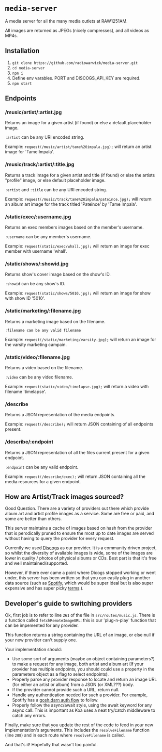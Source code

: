# `media-server`

A media server for all the many media outlets at RAW1251AM.

All images are returned as JPEGs (nicely compresses), and all videos as MP4s.

## Installation

1. `git clone https://github.com/radiowarwick/media-server.git`
2. `cd media-server`
3. `npm i`
4. Define env varables. PORT and DISCOGS_API_KEY are required.
5. `npm start`

## Endpoints

### /music/artist/:artist.jpg

Returns an image for a given artist (if found) or else a default placeholder image.

`:artist` can be any URI encoded string.

Example:
`request(/music/artist/tame%20impala.jpg);` will return an artist image for 'Tame Impala'.

### /music/track/:artist/:title.jpg

Returns a track image for a given artist and title (if found) or else the artists "profile" image, or else default placeholder image.

`:artist` and `:title` can be any URI encoded string.

Example:
`request(/music/track/tame%20impala/pateince.jpg);` will return an album art image for the track titled 'Pateince' by 'Tame Impala'.

### /static/exec/:username.jpg

Returns an exec members images based on the member's username.

`:username` can be any member's username.

Example:
`request(static/exec/whall.jpg);` will return an image for exec member with username 'whall'.

### /static/shows/:showid.jpg

Returns show's cover image based on the show's ID.

`:showid` can be any show's ID.

Example:
`request(static/shows/5010.jpg);` will return an image for show with show ID '5010'.

### /static/marketing/:filename.jpg

Returns a marketing image based on the filename.

`:filename can be any valid filename`

Example:
`request(/static/marketing/varsity.jpg);` will return an image for the varsity marketing campain.

### /static/video/:filename.jpg

Returns a video based on the filename.

`:video` can be any video filename.

Example:
`request(static/video/timelapse.jpg);` will return a video with filename 'timelapse'.

### /describe

Returns a JSON representation of the media endpoints.

Example:
`request(/describe);` will return JSON containing of all endpoints present.

### /describe/:endpoint

Returns a JSON representation of all the files current present for a given endpoint.

`:endpoint` can be any valid endpoint.

Example:
`request(/describe/exec);` will return JSON containing all the media resources for a given endpoint.

## How are Artist/Track images sourced?

Good Question. There are a variety of providers out there which provide album art and artist profile images as a service. Some are free or paid, and some are better than others.

This server maintains a cache of images based on hash from the provider that is perodically pruned to ensure the most up to date images are served without having to query the provider for every request.

Currently we used [Discogs](https://www.discogs.com/developers/) as our provider. It is a community driven project, so whilst the diversity of avaliable images is wide, some of the images are lower in quality / photos of physical albums or CDs. Best part is that it's free and well maintained/supported.

However, if there ever came a point where Dicogs stopped working or went under, this server has been written so that you can easily plug in another data source (such as [Spotify](https://developer.spotify.com/), which would be super ideal but is also super expensive and has super picky [terms](https://developer.spotify.com/terms/#iv).).

## Developer's guide to switching providers

Ok, first job is to refer to line `261` of the file in `src/routes/music.js`. There is a function called `fetchRemoteImageURL`: this is our 'plug-n-play' function that can be impemented for any provider.

This function returns a string containing the URL of an image, or else null if your new provider can't supply one.

Your implementation should:

- Use some sort of arguments (maybe an object containing parameters?) to make a request for any image, both artist and album art (If your provider has multiple endpoints, you should could use a property in the parameters object as a flag to select endpoints).
- Properly parse any provider response to locate and return an image URL (for either an artist or album) from a JSON (or XML???) body.
- If the provider cannot provide such a URL, return null.
- Handle any authentication needed for such a provider. For example, Spotify has a [gosh darn auth flow](https://developer.spotify.com/documentation/general/guides/authorization-guide/#client-credentials-flow) to follow.
- Properly follow the async/await style, using the await keyword for any async call. This is important as Koa uses a neat try/catch middleware to catch any errors.

Finally, make sure that you update the rest of the code to feed in your new implementation's arguments. This includes the `resolveFilename` function (line `208`) and in each route where `resolveFilename` is called.

And that's it! Hopefully that wasn't too painful.
